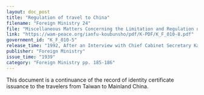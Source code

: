 ```yaml
---
layout: doc_post
title: "Regulation of travel to China"
filename: "Foreign Ministry 24"
file: "Miscellaneous Matters Concerning the Limitation and Regulation of Japanese Citizens Traveling to China at the Time of the Sino-Japanese Incident; Report of the Ministry of Colonial Affairs on the Regulation of Japanese Citizens Traveling to China (Vol. 1)"
link: "https://wam-peace.org/ianfu-koubunsho/pdf/K-PDF/K_F_010-8.pdf"
government_id: "K_F_010-5"
release_time: "1992, After an Interview with Chief Cabinet Secretary Katō Kōichi and Kōno Yōhei"
publisher: "Foreign Ministry"
issue_time: "1939"
category: "Foreign Ministry pp. 185-186"
---
```

This document is a continuance of the record of identity certificate issuance to the travelers from Taiwan to Mainland China.
